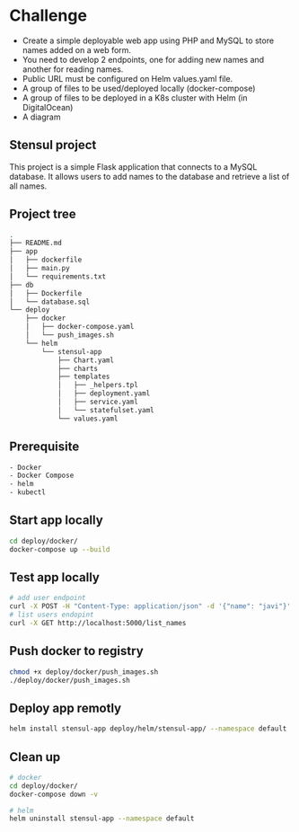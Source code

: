 # Challenge
- Create a simple deployable web app using PHP and MySQL to store names added on a web form.
- You need to develop 2 endpoints, one for adding new names and another for reading names. 
- Public URL must be configured on Helm values.yaml file.
- A group of files to be used/deployed locally (docker-compose)
- A group of files to be deployed in a K8s cluster with Helm (in DigitalOcean)
- A diagram

## Stensul project
This project is a simple Flask application that connects to a MySQL database. It allows users to add names to the database and retrieve a list of all names.

## Project tree

```bash
.
├── README.md
├── app
│   ├── dockerfile
│   ├── main.py
│   └── requirements.txt
├── db
│   ├── Dockerfile
│   └── database.sql
└── deploy
    ├── docker
    │   ├── docker-compose.yaml
    │   └── push_images.sh
    └── helm
        └── stensul-app
            ├── Chart.yaml
            ├── charts
            ├── templates
            │   ├── _helpers.tpl
            │   ├── deployment.yaml
            │   ├── service.yaml
            │   └── statefulset.yaml
            └── values.yaml
```

## Prerequisite 

```bash
- Docker
- Docker Compose
- helm
- kubectl
```

## Start app locally

```bash
cd deploy/docker/
docker-compose up --build
```

## Test app locally
```bash
# add user endpoint
curl -X POST -H "Content-Type: application/json" -d '{"name": "javi"}' http://localhost:5000/add_name
# list users endopint
curl -X GET http://localhost:5000/list_names
```

## Push docker to registry
```bash
chmod +x deploy/docker/push_images.sh
./deploy/docker/push_images.sh
```

## Deploy app remotly 
```bash
helm install stensul-app deploy/helm/stensul-app/ --namespace default
```

## Clean up
```bash
# docker
cd deploy/docker/
docker-compose down -v

# helm
helm uninstall stensul-app --namespace default
```